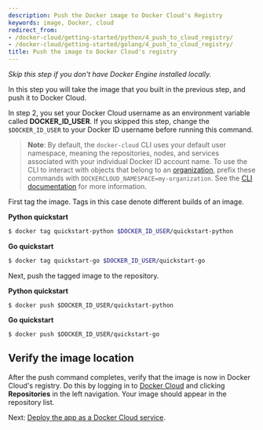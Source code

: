 ```yaml
---
description: Push the Docker image to Docker Cloud's Registry
keywords: image, Docker, cloud
redirect_from:
- /docker-cloud/getting-started/python/4_push_to_cloud_registry/
- /docker-cloud/getting-started/golang/4_push_to_cloud_registry/
title: Push the image to Docker Cloud's registry
---
```


*Skip this step if you don't have Docker Engine installed locally.*

In this step you will take the image that you built in the previous step, and push it to Docker Cloud.

In step 2, you set your Docker Cloud username as an environment variable called **DOCKER_ID_USER**. If you skipped this step, change the `$DOCKER_ID_USER` to your Docker ID username before running this command.

> **Note**: By default, the `docker-cloud` CLI uses your default user namespace,
meaning the repositories, nodes, and services associated with your individual
Docker ID account name. To use the CLI to interact with objects that belong to
an [organization](../../orgs.md), prefix these commands with
`DOCKERCLOUD_NAMESPACE=my-organization`. See the [CLI documentation](../../installing-cli.md#use-the-docker-cloud-cli-with-an-organization) for more information.


First tag the image. Tags in this case denote different builds of an image.

**Python quickstart**

```bash
$ docker tag quickstart-python $DOCKER_ID_USER/quickstart-python
```

**Go quickstart**

```bash
$ docker tag quickstart-go $DOCKER_ID_USER/quickstart-go
```

Next, push the tagged image to the repository.

**Python quickstart**

```
$ docker push $DOCKER_ID_USER/quickstart-python
```

**Go quickstart**

```
$ docker push $DOCKER_ID_USER/quickstart-go
```

## Verify the image location

After the push command completes, verify that the image is now in Docker Cloud's
registry. Do this by logging in to [Docker Cloud](https://cloud.docker.com) and
clicking  **Repositories** in the left navigation. Your image should appear in
the repository list.

Next: [Deploy the app as a Docker Cloud service](5_deploy_the_app_as_a_service.md).
